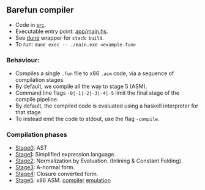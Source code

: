 ## Barefun compiler

- Code in [src](src).
- Executable entry point: [app/main.hs](app/main.hs).
- See [dune](dune) wrapper for `stack build`.
- To run: `dune exec -- ./main.exe <example.fun>`

### Behaviour:
- Compiles a single `.fun` file to x86 `.asm` code, via a sequence of compilation stages.
- By default, we compile all the way to stage 5 (ASM).
- Command line flags `-0|-1|-2|-3|-4|-5` limit the final stage of the compile pipeline.
- By default, the compiled code is evaluated using a haskell interpreter for that stage.
- To instead emit the code to stdout, use the flag `-compile`.

### Compilation phases
- [Stage0](src/Stage0_AST.hs): AST
- [Stage1](src/Stage1_EXP.hs): Simplified expression language.
- [Stage2](src/Stage2_NBE.hs): Normalization by Evaluation. (Inlining & Constant Folding).
- [Stage3](src/Stage3_ANF.hs): A-normal form.
- [Stage4](src/Stage4_CCF.hs): Closure converted form.
- [Stage5](src/Stage5_ASM_AbstractSyntax.hs): x86 ASM.
[compiler](src/Stage5_ASM_Compiler.hs)
[emulation](src/Stage5_ASM_Emulation.hs)
